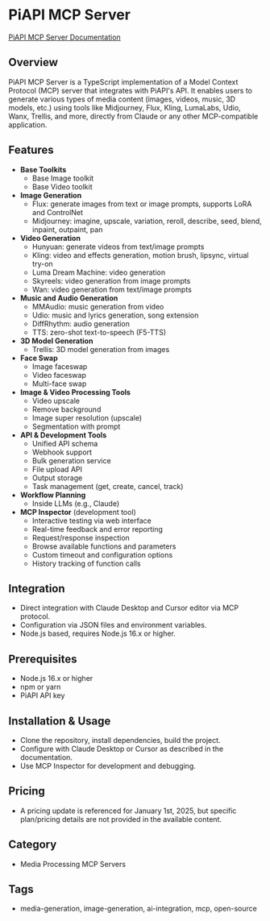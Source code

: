 # PiAPI MCP Server

[PiAPI MCP Server Documentation](https://piapi.ai/docs/mcp-server)

## Overview
PiAPI MCP Server is a TypeScript implementation of a Model Context Protocol (MCP) server that integrates with PiAPI's API. It enables users to generate various types of media content (images, videos, music, 3D models, etc.) using tools like Midjourney, Flux, Kling, LumaLabs, Udio, Wanx, Trellis, and more, directly from Claude or any other MCP-compatible application.

## Features
- **Base Toolkits**
  - Base Image toolkit
  - Base Video toolkit
- **Image Generation**
  - Flux: generate images from text or image prompts, supports LoRA and ControlNet
  - Midjourney: imagine, upscale, variation, reroll, describe, seed, blend, inpaint, outpaint, pan
- **Video Generation**
  - Hunyuan: generate videos from text/image prompts
  - Kling: video and effects generation, motion brush, lipsync, virtual try-on
  - Luma Dream Machine: video generation
  - Skyreels: video generation from image prompts
  - Wan: video generation from text/image prompts
- **Music and Audio Generation**
  - MMAudio: music generation from video
  - Udio: music and lyrics generation, song extension
  - DiffRhythm: audio generation
  - TTS: zero-shot text-to-speech (F5-TTS)
- **3D Model Generation**
  - Trellis: 3D model generation from images
- **Face Swap**
  - Image faceswap
  - Video faceswap
  - Multi-face swap
- **Image & Video Processing Tools**
  - Video upscale
  - Remove background
  - Image super resolution (upscale)
  - Segmentation with prompt
- **API & Development Tools**
  - Unified API schema
  - Webhook support
  - Bulk generation service
  - File upload API
  - Output storage
  - Task management (get, create, cancel, track)
- **Workflow Planning**
  - Inside LLMs (e.g., Claude)
- **MCP Inspector** (development tool)
  - Interactive testing via web interface
  - Real-time feedback and error reporting
  - Request/response inspection
  - Browse available functions and parameters
  - Custom timeout and configuration options
  - History tracking of function calls

## Integration
- Direct integration with Claude Desktop and Cursor editor via MCP protocol.
- Configuration via JSON files and environment variables.
- Node.js based, requires Node.js 16.x or higher.

## Prerequisites
- Node.js 16.x or higher
- npm or yarn
- PiAPI API key

## Installation & Usage
- Clone the repository, install dependencies, build the project.
- Configure with Claude Desktop or Cursor as described in the documentation.
- Use MCP Inspector for development and debugging.

## Pricing
- A pricing update is referenced for January 1st, 2025, but specific plan/pricing details are not provided in the available content.

## Category
- Media Processing MCP Servers

## Tags
- media-generation, image-generation, ai-integration, mcp, open-source
